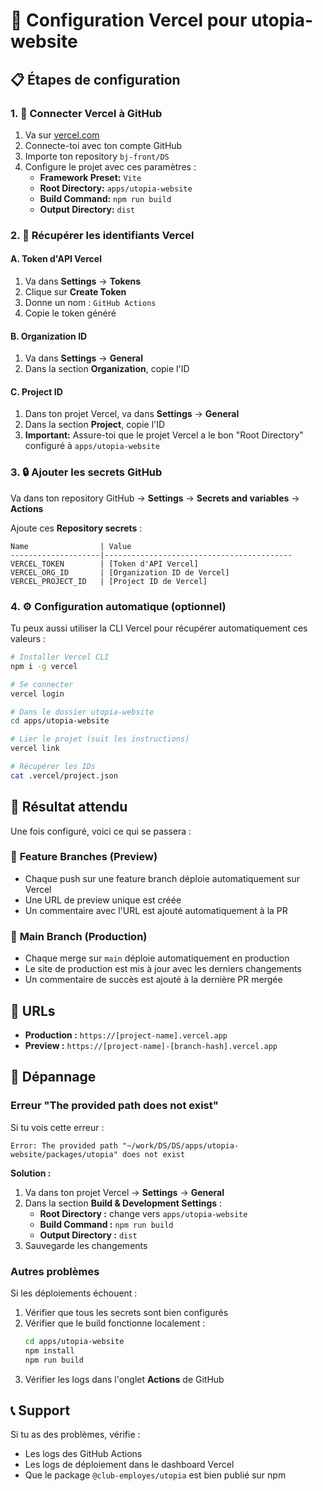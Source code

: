 # 🚀 Configuration Vercel pour utopia-website

## 📋 Étapes de configuration

### 1. 🔗 Connecter Vercel à GitHub

1. Va sur [vercel.com](https://vercel.com)
2. Connecte-toi avec ton compte GitHub
3. Importe ton repository `bj-front/DS`
4. Configure le projet avec ces paramètres :
   - **Framework Preset:** `Vite`
   - **Root Directory:** `apps/utopia-website`
   - **Build Command:** `npm run build`
   - **Output Directory:** `dist`

### 2. 🔑 Récupérer les identifiants Vercel

#### A. Token d'API Vercel
1. Va dans **Settings** → **Tokens**
2. Clique sur **Create Token**
3. Donne un nom : `GitHub Actions`
4. Copie le token généré

#### B. Organization ID
1. Va dans **Settings** → **General**
2. Dans la section **Organization**, copie l'ID

#### C. Project ID
1. Dans ton projet Vercel, va dans **Settings** → **General**
2. Dans la section **Project**, copie l'ID
3. **Important:** Assure-toi que le projet Vercel a le bon "Root Directory" configuré à `apps/utopia-website`

### 3. 🔒 Ajouter les secrets GitHub

Va dans ton repository GitHub → **Settings** → **Secrets and variables** → **Actions**

Ajoute ces **Repository secrets** :

```
Name                | Value
--------------------|------------------------------------------
VERCEL_TOKEN        | [Token d'API Vercel]
VERCEL_ORG_ID       | [Organization ID de Vercel]
VERCEL_PROJECT_ID   | [Project ID de Vercel]
```

### 4. ⚙️ Configuration automatique (optionnel)

Tu peux aussi utiliser la CLI Vercel pour récupérer automatiquement ces valeurs :

```bash
# Installer Vercel CLI
npm i -g vercel

# Se connecter
vercel login

# Dans le dossier utopia-website
cd apps/utopia-website

# Lier le projet (suit les instructions)
vercel link

# Récupérer les IDs
cat .vercel/project.json
```

## 🎯 Résultat attendu

Une fois configuré, voici ce qui se passera :

### 📱 **Feature Branches (Preview)**
- Chaque push sur une feature branch déploie automatiquement sur Vercel
- Une URL de preview unique est créée
- Un commentaire avec l'URL est ajouté automatiquement à la PR

### 🌟 **Main Branch (Production)**
- Chaque merge sur `main` déploie automatiquement en production
- Le site de production est mis à jour avec les derniers changements
- Un commentaire de succès est ajouté à la dernière PR mergée

## 🔗 URLs

- **Production :** `https://[project-name].vercel.app`
- **Preview :** `https://[project-name]-[branch-hash].vercel.app`

## 🚨 Dépannage

### Erreur "The provided path does not exist"

Si tu vois cette erreur :
```
Error: The provided path "~/work/DS/DS/apps/utopia-website/packages/utopia" does not exist
```

**Solution :**
1. Va dans ton projet Vercel → **Settings** → **General**
2. Dans la section **Build & Development Settings** :
   - **Root Directory :** change vers `apps/utopia-website`
   - **Build Command :** `npm run build`
   - **Output Directory :** `dist`
3. Sauvegarde les changements

### Autres problèmes

Si les déploiements échouent :

1. Vérifier que tous les secrets sont bien configurés
2. Vérifier que le build fonctionne localement :
   ```bash
   cd apps/utopia-website
   npm install
   npm run build
   ```
3. Vérifier les logs dans l'onglet **Actions** de GitHub

## 📞 Support

Si tu as des problèmes, vérifie :
- Les logs des GitHub Actions
- Les logs de déploiement dans le dashboard Vercel
- Que le package `@club-employes/utopia` est bien publié sur npm
